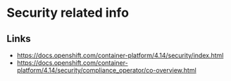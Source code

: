 # Security related info

## Links

- https://docs.openshift.com/container-platform/4.14/security/index.html
- https://docs.openshift.com/container-platform/4.14/security/compliance_operator/co-overview.html

